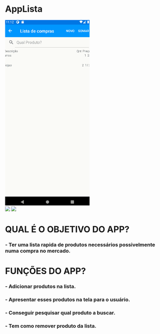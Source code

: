 # AppLista

![List](https://github.com/PERNOCA1/IMG-GIF/blob/master/gif/list.gif) <br>
<img src="https://img.shields.io/badge/C%23-239120?style=for-the-badge&logo=c-sharp&logoColor=white"/>
<img src="https://img.shields.io/badge/Xamarin-3498DB?style=for-the-badge&logo=xamarin&logoColor=white"/>

# QUAL É O OBJETIVO DO APP?
### - Ter uma lista rapida de produtos necessários possivelmente numa compra no mercado. 

# FUNÇÕES DO APP?
### - Adicionar produtos na lista.
### - Apresentar esses produtos na tela para o usuário.
### - Conseguir pesquisar qual produto a buscar.
### - Tem como remover produto da lista.
